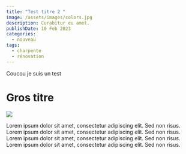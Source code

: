 ```yaml
---
title: "Test titre 2 "
image: /assets/images/colors.jpg
description: Curabitur eu amet.
publishDate: 10 Feb 2023
categories:
  - nouveau
tags:
  - charpente
  - rénovation
---
```

Coucou je suis un test

# Gros titre

![](/assets/images/stickers.jpg)

Lorem ipsum dolor sit amet, consectetur adipiscing elit. Sed non risus. Lorem ipsum dolor sit amet, consectetur adipiscing elit. Sed non risus. Lorem ipsum dolor sit amet, consectetur adipiscing elit. Sed non risus. Lorem ipsum dolor sit amet, consectetur adipiscing elit. Sed non risus.
